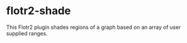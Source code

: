 flotr2-shade
============

This Flotr2 plugin shades regions of a graph based on an array of user supplied ranges.